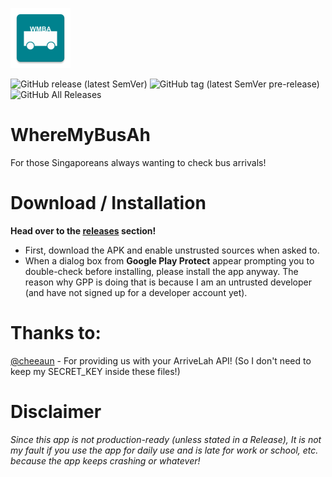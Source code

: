 ![icon](https://github.com/lwreaper/WhereMyBusAh/blob/master/app/src/main/res/mipmap-xhdpi/ic_launcher.png "Icon")

![GitHub release (latest SemVer)](https://img.shields.io/github/v/release/nabilcreates/wheremybusah)
![GitHub tag (latest SemVer pre-release)](https://img.shields.io/github/v/tag/nabilcreates/wheremybusah?include_prereleases)
![GitHub All Releases](https://img.shields.io/github/downloads/nabilcreates/wheremybusah/total)

# WhereMyBusAh
For those Singaporeans always wanting to check bus arrivals!

# Download / Installation
**Head over to the [releases](https://github.com/lwreaper/WhereMyBusAh/releases) section!**
-  First, download the APK and enable unstrusted sources when asked to.
-  When a dialog box from __Google Play Protect__ appear prompting you to double-check before installing, please install the app anyway. The reason why GPP is doing that is because I am an untrusted developer (and have not signed up for a developer account yet).

# Thanks to:
[@cheeaun](https://github.com/cheeaun) - For providing us with your ArriveLah API! (So I don't need to keep my SECRET_KEY inside these files!)

# Disclaimer
*Since this app is not production-ready (unless stated in a Release), It is not my fault if you use the app for daily use and is late for work or school, etc. because the app keeps crashing or whatever!*
